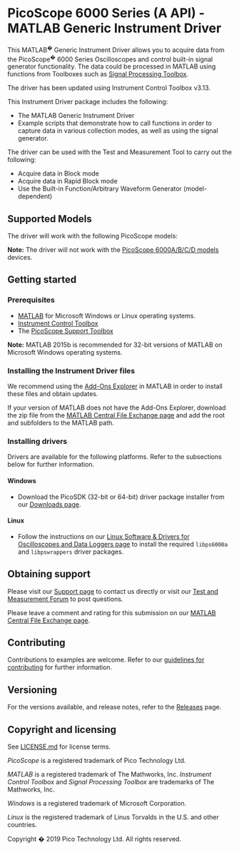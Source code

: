 # PicoScope 6000 Series (A API) - MATLAB Generic Instrument Driver

This MATLAB<sup>�</sup> Generic Instrument Driver allows you to acquire data from the PicoScope<sup>�</sup> 6000 Series Oscilloscopes and control built-in signal generator functionality. The data could be processed in MATLAB using functions from Toolboxes such as [Signal Processing Toolbox](https://www.mathworks.com/products/signal.html). 

The driver has been updated using Instrument Control Toolbox v3.13. 

This Instrument Driver package includes the following: 

* The MATLAB Generic Instrument Driver 
* Example scripts that demonstrate how to call functions in order to capture data in various collection modes, as well as using the signal generator.

The driver can be used with the Test and Measurement Tool to carry out the following: 

  * Acquire data in Block mode 
  * Acquire data in Rapid Block mode 
  * Use the Built-in Function/Arbitrary Waveform Generator (model-dependent)

## Supported Models

The driver will work with the following PicoScope models:

**Note:** The driver will not work with the [PicoScope 6000A/B/C/D models](https://uk.mathworks.com/matlabcentral/fileexchange/59657-picoscope-5203-and-5204-examples) devices.

## Getting started

### Prerequisites

* [MATLAB](https://uk.mathworks.com/products/matlab.html) for Microsoft Windows or Linux operating systems.
* [Instrument Control Toolbox](http://www.mathworks.co.uk/products/instrument/)
* The [PicoScope Support Toolbox](http://uk.mathworks.com/matlabcentral/fileexchange/53681-picoscope-support-toolbox)

**Note:** MATLAB 2015b is recommended for 32-bit versions of MATLAB on Microsoft Windows operating systems.

### Installing the Instrument Driver files

We recommend using the [Add-Ons Explorer](https://uk.mathworks.com/help/matlab/matlab_env/get-add-ons.html) in MATLAB in order to install these files and obtain updates.

If your version of MATLAB does not have the Add-Ons Explorer, download the zip file from the [MATLAB Central File Exchange page]()
 and add the root and subfolders to the MATLAB path.

### Installing drivers

Drivers are available for the following platforms. Refer to the subsections below for further information.

#### Windows

* Download the PicoSDK (32-bit or 64-bit) driver package installer from our [Downloads page](https://www.picotech.com/downloads).

#### Linux

* Follow the instructions on our [Linux Software & Drivers for Oscilloscopes and Data Loggers page](https://www.picotech.com/downloads/linux) to install the required `libps6000a` and `libpswrappers` driver packages.

## Obtaining support

Please visit our [Support page](https://www.picotech.com/tech-support) to contact us directly or visit our [Test and Measurement Forum](https://www.picotech.com/support/forum71.html) to post questions.

Please leave a comment and rating for this submission on our [MATLAB Central File Exchange page]().

## Contributing

Contributions to examples are welcome. Refer to our [guidelines for contributing](.github/CONTRIBUTING.md) for further information.

## Versioning

For the versions available, and release notes, refer to the [Releases](https://github.com/picotech/picosdk-ps6000a-matlab-instrument-driver/releases) page.

## Copyright and licensing

See [LICENSE.md](LICENSE.md) for license terms. 

*PicoScope* is a registered trademark of Pico Technology Ltd. 

*MATLAB* is a registered trademark of The Mathworks, Inc. *Instrument Control Toolbox* and *Signal Processing Toolbox*
are trademarks of The Mathworks, Inc.

*Windows* is a registered trademark of Microsoft Corporation. 

*Linux* is the registered trademark of Linus Torvalds in the U.S. and other countries.

Copyright � 2019 Pico Technology Ltd. All rights reserved. 

